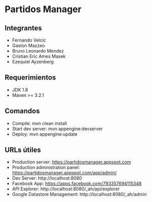 Partidos Manager
=============================================

## Integrantes
- Fernando Velcic
- Gaston Mazzeo
- Bruno Leonardo Mendez
- Cristian Eric Ames Masek
- Ezequiel Ayzenberg

## Requerimientos
- JDK 1.8
- Maven >= 3.2.1

## Comandos
- Compile: mvn clean install
- Start dev server: mvn appengine:devserver
- Deploy: mvn appengine:update

## URLs útiles
- Production server: https://partidosmanager.appspot.com
- Production administration panel: https://partidosmanager.appspot.com/app/admin/
- Dev Server: http://localhost:8080
- Facebook App: https://apps.facebook.com/793357694115348
- API Explorer: http://localhost:8080/_ah/api/explorer
- Google Datastore Management: http://localhost:8080/_ah/admin